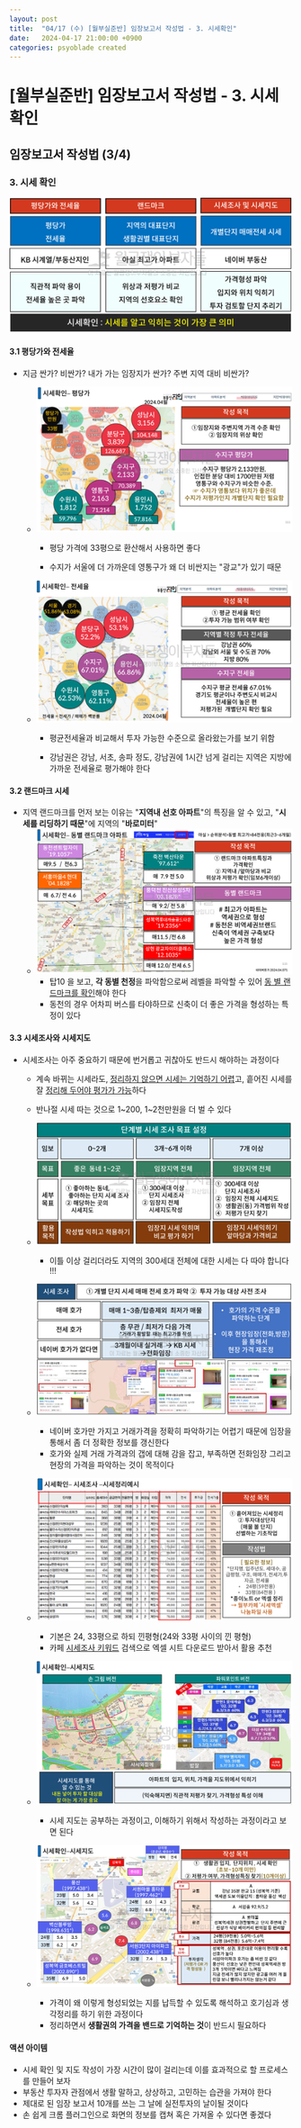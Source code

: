 ```yaml
---
layout: post
title:  "04/17 (수) [월부실준반] 임장보고서 작성법 - 3. 시세확인"
date:   2024-04-17 21:00:00 +0900
categories: psyoblade created
---
```


# [월부실준반] 임장보고서 작성법 - 3. 시세확인

## 임장보고서 작성법 (3/4)

### 3. 시세 확인

![image-20240417224411418](/private/images/2024-04-17-siljun-day9/image-20240417224411418.png)

#### 3.1 평당가와 전세율

* 지금 싼가? 비싼가? 내가 가는 임장지가 싼가? 주변 지역 대비 비싼가?

  * ![image-20240417221254874](/private/images/2024-04-17-siljun-day9/image-20240417221254874.png)

    * 평당 가격에 33평으로 환산해서 사용하면 좋다

    * 수지가 서울에 더 가까운데 영통구가 왜 더 비싼지는 "광교"가 있기 때문

  * ![image-20240417221432022](/private/images/2024-04-17-siljun-day9/image-20240417221432022.png)

    * 평균전세율과 비교해서 투자 가능한 수준으로 올라왔는가를 보기 위함

    * 강남권은 강남, 서초, 송파 정도, 강남권에 1시간 넘게 걸리는 지역은 지방에 가까운 전세율로 평가해야 한다

#### 3.2 랜드마크 시세

* 지역 랜드마크를 먼저 보는 이유는 "**지역내 선호 아파트**"의 특징을 알 수 있고, "**시세를 리딩하기 때문**"에 지역의 "**바로미터**"
  * ![image-20240417222059620](/private/images/2024-04-17-siljun-day9/image-20240417222059620.png)
    * 탑10 을 보고, **각 동별 천정**을 파악함으로써 레벨을 파악할 수 있어 <u>동 별 랜드마크를 확인</u>해야 한다
    * 동천의 경우 어차피 버스를 타야하므로 신축이 더 좋은 가격을 형성하는 특정이 있다

#### 3.3 시세조사와 시세지도

* 시세조사는 아주 중요하기 때문에 번거롭고 귀찮아도 반드시 해야하는 과정이다

  * 계속 바뀌는 시세라도, <u>정리하지 않으면 시세는 기억하기 어렵</u>고, 흩어진 시세를 잘 <u>정리해 두어야 평가가 가능</u>하다
  * 반나절 시세 따는 것으로 1~200, 1~2천만원을 더 벌 수 있다
  * ![image-20240417222637585](/private/images/2024-04-17-siljun-day9/image-20240417222637585.png)
    * 이틀 이상 걸리더라도 지역의 300세대 전체에 대한 시세는 다 따야 합니다 !!!

  * ![image-20240417222749157](/private/images/2024-04-17-siljun-day9/image-20240417222749157.png)
    * 네이버 호가만 가지고 거래가격을 정확히 파악하기는 어렵기 때문에 임장을 통해서 좀 더 정확한 정보를 갱신한다
    * 호가와 실제 거래 가격과의 갭에 대해 감을 잡고, 부족하면 전화임장 그리고 현장의 가격을 파악하는 것이 목적이다

  * ![image-20240417223408086](/private/images/2024-04-17-siljun-day9/image-20240417223408086.png)
    * 기본은 24, 33평으로 하되 낀평형(24와 33평 사이의 낀 평형)
    * 카페 [시세조사 키워드](https://cafe.naver.com/wecando7/10838976) 검색으로 엑셀 시트 다운로드 받아서 활용 추천

  * ![image-20240417223752539](/private/images/2024-04-17-siljun-day9/image-20240417223752539.png)
    * 시세 지도는 공부하는 과정이고, 이해하기 위해서 작성하는 과정이라고 보면 된다
  * ![image-20240417223837138](/private/images/2024-04-17-siljun-day9/image-20240417223837138.png)
    * 가격이 왜 이렇게 형성되었는 지를 납득할 수 있도록 해석하고 호기심과 생각정리를 하기 위한 과정이다
    * 정리하면서 **생활권의 가격을 밴드로 기억하는 것**이 반드시 필요하다



#### 액션 아이템

* 시세 확인 및 지도 작성이 가장 시간이 많이 걸리는데 이를 효과적으로 할 프로세스를 만들어 보자
* 부동산 투자자 관점에서 생활 말하고, 상상하고, 고민하는 습관을 가져야 한다
* 제대로 된 임장 보고서 10개를 쓰는 그 날에 실전투자의 날이될 것이다
* 손 쉽게 크롬 플러그인으로 화면의 정보를 캡쳐 혹은 가져올 수 있다면 좋겠다